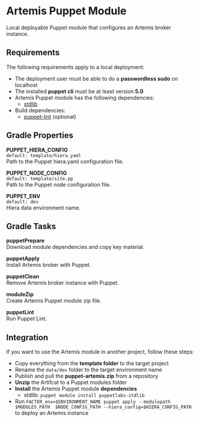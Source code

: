 # Artemis Puppet Module

Local deployable Puppet module that configures an Artemis broker instance.

## Requirements

The following requirements apply to a local deployment:

* The deployment user must be able to do a **passwordless sudo** on localhost
* The installed **puppet cli** must be at least version **5.0**
* Artemis Puppet module has the following dependencies:
  * [stdlib](https://forge.puppet.com/puppetlabs/stdlib)
* Build dependencies:
  * [puppet-lint](http://puppet-lint.com/) (optional)

## Gradle Properties

**PUPPET_HIERA_CONFIG**  
`default: template/hiera.yaml`  
Path to the Puppet hiera.yaml configuration file.

**PUPPET_NODE_CONFIG**  
`default: template/site.pp`  
Path to the Puppet node configuration file.

**PUPPET_ENV**  
`default: dev`  
Hiera data environment name.

## Gradle Tasks

**puppetPrepare**  
Download module dependencies and copy key material.

**puppetApply**  
Install Artemis broker with Puppet.

**puppetClean**  
Remove Artemis broker instance with Puppet.

**moduleZip**  
Create Artemis Puppet module zip file.

**puppetLint**  
Run Puppet Lint.

## Integration

If you want to use the Artemis module in another project, follow these steps:

* Copy everything from the **template folder** to the target project
* Rename the `data/dev` folder to the target environment name
* Publish and pull the **puppet-artemis.zip** from a repository
* **Unzip** the Artifcat to a Puppet modules folder
* **Install** the Artemis Puppet module **dependencies**
  * stdlib: `puppet module install puppetlabs-stdlib`
* Run `FACTER_env=$ENVIRONMENT_NAME puppet apply --modulepath $MODULES_PATH  $NODE_CONFIG_PATH --hiera_config=$HIERA_CONFIG_PATH` to deploy an Artemis instance
